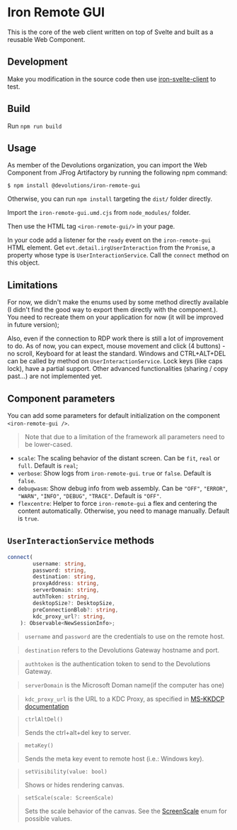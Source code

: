 # Iron Remote GUI

This is the core of the web client written on top of Svelte and built as a reusable Web Component.

## Development

Make you modification in the source code then use [iron-svelte-client](../iron-svelte-client) to test.

## Build

Run `npm run build`

## Usage

As member of the Devolutions organization, you can import the Web Component from JFrog Artifactory by running the following npm command:

```shell
$ npm install @devolutions/iron-remote-gui
```

Otherwise, you can run `npm install` targeting the `dist/` folder directly.

Import the `iron-remote-gui.umd.cjs` from `node_modules/` folder.

Then use the HTML tag `<iron-remote-gui/>` in your page.

In your code add a listener for the `ready` event on the `iron-remote-gui` HTML element.
Get `evt.detail.irgUserInteraction` from the `Promise`, a property whose type is `UserInteractionService`.
Call the `connect` method on this object.

## Limitations

For now, we didn't make the enums used by some method directly available (I didn't find the good way to export them directly with the component.).
You need to recreate them on your application for now (it will be improved in future version);

Also, even if the connection to RDP work there is still a lot of improvement to do.
As of now, you can expect, mouse movement and click (4 buttons) - no scroll, Keyboard for at least the standard.
Windows and CTRL+ALT+DEL can be called by method on `UserInteractionService`.
Lock keys (like caps lock), have a partial support.
Other advanced functionalities (sharing / copy past...) are not implemented yet.

## Component parameters

You can add some parameters for default initialization on the component `<iron-remote-gui />`.

> Note that due to a limitation of the framework all parameters need to be lower-cased.

- `scale`: The scaling behavior of the distant screen. Can be `fit`, `real` or `full`. Default is `real`;
- `verbose`: Show logs from `iron-remote-gui`. `true` or `false`. Default is `false`.
- `debugwasm`: Show debug info from web assembly. Can be `"OFF"`, `"ERROR"`, `"WARN"`, `"INFO"`, `"DEBUG"`, `"TRACE"`. Default is `"OFF"`.
- `flexcentre`: Helper to force `iron-remote-gui` a flex and centering the content automatically. Otherwise, you need to manage manually. Default is `true`.

## `UserInteractionService` methods

```ts
connect(
        username: string,
        password: string,
        destination: string,
        proxyAddress: string,
        serverDomain: string,
        authToken: string,
        desktopSize?: DesktopSize,
        preConnectionBlob?: string,
        kdc_proxy_url?: string,
    ): Observable<NewSessionInfo>;
```

> `username` and `password` are the credentials to use on the remote host.

> `destination` refers to the Devolutions Gateway hostname and port.

> `authtoken` is the authentication token to send to the Devolutions Gateway.

> `serverDomain` is the Microsoft Doman name(if the computer has one)

> `kdc_proxy_url` is the URL to a KDC Proxy, as specified in [MS-KKDCP documentation](https://learn.microsoft.com/en-us/openspecs/windows_protocols/ms-kkdcp/5bcebb8d-b747-4ee5-9453-428aec1c5c38)

> `ctrlAltDel()`
>
> Sends the ctrl+alt+del key to server.

> `metaKey()`
>
> Sends the meta key event to remote host (i.e.: Windows key).

> `setVisibility(value: bool)`
>
> Shows or hides rendering canvas.

> `setScale(scale: ScreenScale)`
>
> Sets the scale behavior of the canvas.
> See the [ScreenScale](./src/services/user-interaction-service.ts) enum for possible values.
